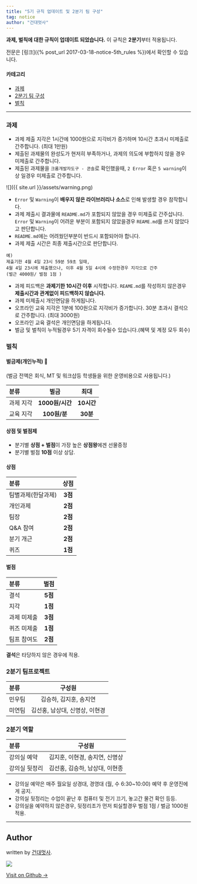 ```yaml
---
title: "5기 규칙 업데이트 및 2분기 팀 구성"
tag: notice
author: "건대멋사"
---
```


**과제, 벌칙에 대한 규칙이 업데이트 되었습니다.** 이 규칙은 **2분기**부터 적용됩니다.

전문은 [링크]({% post_url 2017-03-18-notice-5th_rules %})에서 확인할 수 있습니다.

#### 카테고리
- [과제](#과제)
- [2분기 팀 구성](#팀)
- [벌칙](#벌칙)


---
<a id="#과제"></a>
### 과제
- 과제 제출 지각은 1시간에 1000원으로 지각비가 증가하며 10시간 초과시 미제출로 간주합니다. (최대 1만원)
- 제출된 과제물의 완성도가 현저히 부족하거나, 과제의 의도에 부합하지 않을 경우 미제출로 간주합니다.
- 제출된 과제물을 `크롬개발자도구 - 콘솔`로 확인했을때,  `2 Error` 혹은 `5 warning`이상 일경우 미제출로 간주합니다.

![]({{ site.url }}/assets/warning.png)

- `Error` 및 `Warning`이 **배우지 않은 라이브러리나 소스**로 인해 발생할 경우 참작합니다.
- 과제 제출시 결과물에 `README.md`가 포함되지 않았을 경우 미제출로 간주삽니다. `Error` 및 `Warning`이 어려운 부분이 포함되지 않았을경우 `REAME.md`를 쓰지 않았다고 판단합니다.
- `README.md`에는 어려웠던부분이 반드시 포함되어야 합니다. 
- 과제 제출 시간은 최종 제출시간으로 판단합니다.
```
예)
제출기한 4월 4일 23시 59분 59초 일때,
4월 4일 23시에 제출했으나, 이후 4월 5일 4시에 수정한경우 지각으로 간주
(벌근 4000원/ 벌점 1점 )
```
- 과제 피드백은 **과제기한 10시간 이후** 시작합니다. `REAME.md`를 작성하지 않은경우 **제출시간과 관계없이 피드백하지 않습니다.**
- 과제 미제출시 개인면담을 하게됩니다.
- 오프라인 교육 지각은 1분에 100원으로 지각비가 증가합니다. 30분 초과시 결석으로 간주합니다. (최대 3000원)
- 오프라인 교육 결석은 개인면담을 하게됩니다.
- 벌금 및 벌칙이 누적될경우 5기 자격이 회수될수 있습니다.(혜택 및 계정 모두 회수)


<a id="#벌칙"></a>
### 벌칙
#### 벌금제(개인누적) :cop:
(벌금 전액은 회식, MT 및 워크샵등 학생들을 위한 운영비용으로 사용됩니다.)

|   분류  | 벌금           |     최대      |
| :----- | :-----------: | :----------: |
| 과제 지각    | **1000원/시간** |   **10시간**  |
| 교육 지각    | **100원/분**   |   **30분**  |


#### 상점 및 벌점제
* 분기별 **상점 + 벌점**이 가장 높은 **상점왕**에겐 선물증정
* 분기별 벌점 **10점** 이상 상담.

#### 상점

|   분류  | 상점   |
| :----- | :-----------: |
| 팀별과제(한달과제)    | **3점** |
| 개인과제    | **2점**   |
| 팀장    | **2점**   |
| Q&A 참여    | **2점**   |
| 분기 개근    | **2점**   |
| 퀴즈    | **1점**   |

#### 벌점


|   분류  | 벌점   |
| :----- | :-----------: |
| 결석    | **5점**   |
| 지각    | **1점**   |
| 과제 미제출    | **3점** |
| 퀴즈 미제출 | **1점**   |
| 팀프 참여도 | **2점**   |

**결석**은 타당하지 않은 경우에 적용.



<a id="#팀"></a>
### 2분기 팀프로젝트

|   분류  | 구성원   |
| :----- | :-----------: |
| 민우팀    | 김승하, 김지훈, 송지연 |
| 미연팀    | 김선홍, 남상대, 신명상, 이현경 |


### 2분기 역할

|   분류  | 구성원   |
| :----- | :-----------: |
| 강의실 예약    | 김지훈, 이현경, 송지연, 신명상 |
| 강의실 뒷정리   | 김선홍, 김승하, 남상대, 이현종  |

- 강의실 예약은 매주 월요일 상경대, 경영대 (월, 수 6:30~10:00) 예약 후 운영진에게 공지.
- 강의실 뒷정리는 수업이 끝난 후 컴퓨터 및 전기 끄기, 놓고간 물건 확인 등등.
- 강의실을 예약하지 않은경우, 뒷정리조가 먼저 퇴실할경우 벌점 1점 / 벌금 1000원 적용.

---

## Author

written by [건대멋사](likelionkonkuk.github.io).

![](https://avatars.githubusercontent.com/likelionkonkuk?v=2&s=100)

<a href="https://github.com/likelionkonkuk" target="_blank" class="btn btn-black"><i class="fa fa-github fa-lg"></i> Visit on Github &rarr;</a>